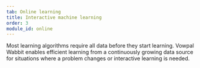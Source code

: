 ```yaml
---
tab: Online learning
title: Interactive machine learning
order: 3
module_id: online
---
```


Most learning algorithms require all data before they start learning. Vowpal Wabbit enables efficient learning from a continuously growing data source for situations where a problem changes or interactive learning is needed.
